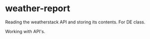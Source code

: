 # weather-report
Reading the weatherstack API and storing its contents.  For DE class.

Working with API's.
